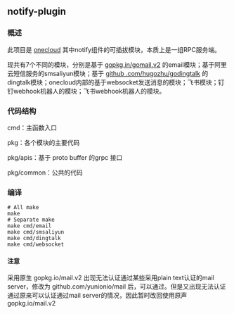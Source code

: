 ## notify-plugin

### 概述

此项目是 [onecloud](https://github.com/yunionio/onecloud/) 其中notify组件的可插拔模块，本质上是一组RPC服务端。

现共有7个不同的模块，分别是基于 [gopkg.in/gomail.v2](https://github.com/go-gomail/gomail) 的email模块；基于阿里云短信服务的smsaliyun模块；基于 [github
.com/hugozhu/godingtalk](https://github.com/hugozhu/godingtalk) 的dingtalk模块；onecloud内部的基于websocket发送消息的模块；飞书模块；钉钉webhook机器人的模块；飞书webhook机器人的模块。

### 代码结构

cmd：主函数入口

pkg：各个模块的主要代码

pkg/apis：基于 proto buffer 的grpc 接口

pkg/common：公共的代码

### 编译

```shell
# All make
make
# Separate make
make cmd/email
make cmd/smsaliyun
make cmd/dingtalk
make cmd/websocket
```

#### 注意

采用原生 gopkg.io/mail.v2 出现无法认证通过某些采用plain text认证的mail server，修改为 github.com/yunionio/mail 后，可以通过。但是又出现无法认证通过原来可以认证通过mail server的情况，因此暂时改回使用原声 gopkg.io/mail.v2
